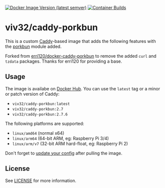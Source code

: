 [![Docker Image Version (latest semver)](https://img.shields.io/docker/v/viv32/caddy-porkbun?label=Docker%20Hub)](https://hub.docker.com/r/viv32/caddy-porkbun) [![Container Builds](https://github.com/viv32/docker-caddy-porkbun/actions/workflows/docker-publish.yml/badge.svg)](https://github.com/viv32/docker-caddy-porkbun/actions/workflows/docker-publish.yml) 

# viv32/caddy-porkbun

This is a custom [Caddy](https://hub.docker.com/_/caddy)-based image that adds the following features with the [porkbun](https://github.com/caddy-dns/porkbun) module added.

Forked from [erri120/docker-caddy-porkbun](https://github.com/erri120/docker-caddy-porkbun) to remove the added `curl` and `tzdata` packages. Thanks for erri120 for providing a base.

## Usage

The image is availabe on [Docker Hub](https://hub.docker.com/r/viv32/docker-caddy-porkbun). You can use the `latest` tag or a minor or patch version of Caddy:

- `viv32/caddy-porkbun:latest`
- `viv32/caddy-porkbun:2.7`
- `viv32/caddy-porkbun:2.7.6`

The following platforms are supported:

- `linux/amd64` (normal x64)
- `linux/arm64` (64-bit ARM, eg: Raspberry Pi 3/4)
- `linux/arm/v7` (32-bit ARM hard-float, eg: Raspberry Pi 2)

Don't forget to [update your config](https://github.com/caddy-dns/porkbun#config-examples) after pulling the image.

## License

See [LICENSE](./LICENSE) for more information.
